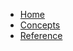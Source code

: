 * [Home](/)
* [Concepts](concepts.md "RPA concepts")
* [Reference](reference.md "RPA command line reference")